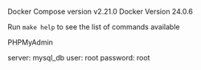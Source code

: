 Docker Compose version v2.21.0
Docker Version 24.0.6

Run `make help` to see the list of commands available


PHPMyAdmin

server: mysql_db
user: root
password: root